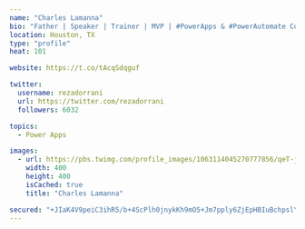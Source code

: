 ```yaml
---
name: "Charles Lamanna"
bio: "Father | Speaker | Trainer | MVP | #PowerApps & #PowerAutomate Community Super User | YouTuber Right-pointing triangle http://youtube.com/c/rezadorrani | Learn - Share - Clockwise rightwards and leftwards open circle arrows"
location: Houston, TX
type: "profile"
heat: 101

website: https://t.co/tAcqSdqguf

twitter:
  username: rezadorrani
  url: https://twitter.com/rezadorrani
  followers: 6032

topics:
  - Power Apps

images:
  - url: https://pbs.twimg.com/profile_images/1063114045270777856/qeT-jpWr_400x400.jpg
    width: 400
    height: 400
    isCached: true
    title: "Charles Lamanna"

secured: "+JIaK4V9peiC3ihR5/b+4ScPlh0jnykKh9mO5+Jm7pply6ZjEpHBIuBchpslYLCDsiToB59RbywCJGr55phQlk8RVr382mWaTAySKDIV+LMFSqJtiWfNb8WWl1ZmbkVk8hcIthkY86UO/I5RsoUMix5xIF+lkImzOSE1du431f1bHVOrfDAPgpVWuVxSa3x6LKTMalQ5kAOhLDmcb7+hx1x35UN01wxDEaB8IpCSlXwa9F6P9uo/urp5Na9fwPGocUrlCNDoQWrqoDW0jvqI84JkgLtYEudAQjEClDh767g9ggQ3wZDW7fmh9rpNthsNp2x1MM6Qfj55296ZcEekzwEX9z3KBhmo+NM2IAUp8xp5fRKgMyf4KAW5c+DNgwL5NJm9mmax9IaZoVoZXqC/BucO4hxLPOSgwIwYzZYG9eM=;LREcEVp4ZJeFfTckZABH/A=="
---
```



